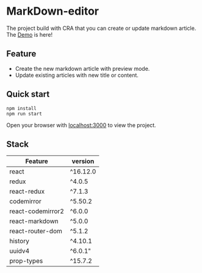 # MarkDown-editor

The project build with CRA that you can create or update markdown article.<br />
The [Demo](https://an-0611.github.io/markdown-editor/#/) is here!

## Feature
* Create the new markdown article with preview mode.
* Update existing articles with new title or content.


## Quick start
```
npm install
npm run start

```
Open your browser with [localhost:3000](http://localhost:3000) to view the project.

## Stack

| Feature   | version |
| --------- | ------- |
| react    | ^16.12.0 |
| redux    | ^4.0.5   |
| react-redux    | ^7.1.3   |
| codemirror  | ^5.50.2 |
| react-codemirror2  | ^6.0.0 |
| react-markdown  | ^5.0.0 |
| react-router-dom  | ^5.1.2 |
| history  | ^4.10.1 |
| uuidv4  | ^6.0.1" |
| prop-types  | ^15.7.2 |